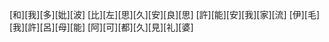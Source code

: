 [和][我][多][妣][波] [比][左][思][久][安][良][思] [許][能][安][我][家][流] [伊][毛][我][許][呂][母][能] [阿][可][都][久][見][礼][婆]
